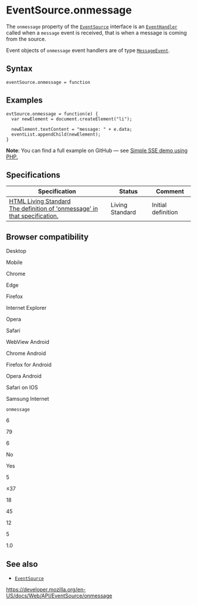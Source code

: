 EventSource.onmessage
=====================

The `onmessage` property of the [`EventSource`](../eventsource) interface is an [`EventHandler`](https://developer.mozilla.org/en-US/docs/Web/Events/Event_handlers) called when a `message` event is received, that is when a message is coming from the source.

Event objects of `onmessage` event handlers are of type [`MessageEvent`](../messageevent).

Syntax
------

    eventSource.onmessage = function

Examples
--------

    evtSource.onmessage = function(e) {
      var newElement = document.createElement("li");

      newElement.textContent = "message: " + e.data;
      eventList.appendChild(newElement);
    }

**Note**: You can find a full example on GitHub — see [Simple SSE demo using PHP.](https://github.com/mdn/dom-examples/tree/master/server-sent-events)

Specifications
--------------

<table><thead><tr class="header"><th>Specification</th><th>Status</th><th>Comment</th></tr></thead><tbody><tr class="odd"><td><a href="https://html.spec.whatwg.org/multipage/comms.html#handler-eventsource-onmessage">HTML Living Standard<br />
<span class="small">The definition of 'onmessage' in that specification.</span></a></td><td><span class="spec-living">Living Standard</span></td><td>Initial definition</td></tr></tbody></table>

Browser compatibility
---------------------

Desktop

Mobile

Chrome

Edge

Firefox

Internet Explorer

Opera

Safari

WebView Android

Chrome Android

Firefox for Android

Opera Android

Safari on IOS

Samsung Internet

`onmessage`

6

79

6

No

Yes

5

≤37

18

45

12

5

1.0

See also
--------

-   [`EventSource`](../eventsource)

<a href="https://developer.mozilla.org/en-US/docs/Web/API/EventSource/onmessage" class="_attribution-link">https://developer.mozilla.org/en-US/docs/Web/API/EventSource/onmessage</a>
